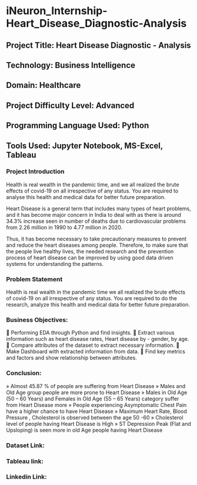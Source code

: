 # iNeuron_Internship-Heart_Disease_Diagnostic-Analysis

## Project Title: Heart Disease Diagnostic - Analysis
## Technology: Business Intelligence
## Domain: Healthcare
## Project Difficulty Level: Advanced
## Programming Language Used: Python
## Tools Used: Jupyter Notebook, MS-Excel, Tableau

### Project Introduction

Health is real wealth in the pandemic time, and we all realized the brute effects of covid-19 on all irrespective of any status. You are required to analyse this health and medical data for better future preparation. 

Heart Disease is a general term that includes many types of heart problems, and it has become major concern in India to deal with as there is around 34.3% increase seen in number of deaths due to cardiovascular problems from 2.26 million in 1990 to 4.77 million in 2020.

Thus, it has become necessary to take precautionary measures to prevent and reduce the heart diseases among people. Therefore, to make sure that the people live healthy lives, the needed research and the prevention process of heart disease can be improved by using good data driven systems for understanding the patterns.

### Problem Statement 

Health is real wealth in the pandemic time we all realized the brute effects of covid-19 on all irrespective of any status. You are required to do the research, analyze this health and medical data for better future preparation. 

### Business Objectives:

	Performing EDA through Python and find insights.
	Extract various information such as heart disease rates, Heart disease by - gender, by age.
	Compare attributes of the dataset to extract necessary information.
	Make Dashboard with extracted information from data.
	Find key metrics and factors and show relationship between attributes.

### Conclusion:
»	Almost 45.87 %  of people are suffering from Heart Disease
»	 Males and Old Age group people are more prone to Heart Disease
»	 Males in Old Age (50 – 60 Years) and Females in Old Age (55 – 65 Years) category suffer from Heart Disease more
»	 People experiencing Asymptomatic Chest Pain have a higher chance to have Heart Disease
»	 Maximum Heart Rate, Blood Pressure , Cholesterol is observed between the age 50 -60 
»	Cholesterol level of people having Heart Disease is High
»	 ST Depression Peak (Flat and Upsloping) is seen more in old Age people having Heart Disease 

### Dataset Link:

### Tableau link: 

### Linkedin Link: 
